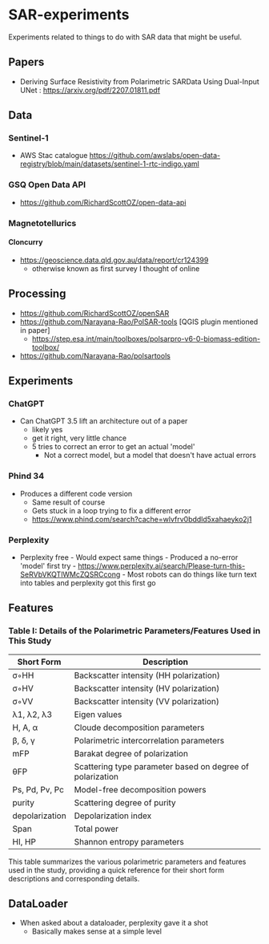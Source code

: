 # SAR-experiments
Experiments related to things to do with SAR data that might be useful.

## Papers
- Deriving Surface Resistivity from Polarimetric SARData Using Dual-Input UNet : https://arxiv.org/pdf/2207.01811.pdf

## Data
### Sentinel-1
- AWS Stac catalogue https://github.com/awslabs/open-data-registry/blob/main/datasets/sentinel-1-rtc-indigo.yaml
### GSQ Open Data API
- https://github.com/RichardScottOZ/open-data-api
### Magnetotellurics
#### Cloncurry
- https://geoscience.data.qld.gov.au/data/report/cr124399
	- otherwise known as first survey I thought of online


## Processing
- https://github.com/RichardScottOZ/openSAR
- https://github.com/Narayana-Rao/PolSAR-tools [QGIS plugin mentioned in paper]
	- https://step.esa.int/main/toolboxes/polsarpro-v6-0-biomass-edition-toolbox/
- https://github.com/Narayana-Rao/polsartools	

## Experiments
### ChatGPT
- Can ChatGPT 3.5 lift an architecture out of a paper
	- likely yes
	- get it right, very little chance
	- 5 tries to correct an error to get an actual 'model'
		- Not a correct model, but a model that doesn't have actual errors
		
	
### Phind 34
- Produces a different code version
	- Same result of course
	- Gets stuck in a loop trying to fix a different error
	- https://www.phind.com/search?cache=wlvfrv0bddld5xahaeyko2j1
	
### Perplexity
- Perplexity free
		- Would expect same things
		- Produced a no-error 'model' first try
		- https://www.perplexity.ai/search/Please-turn-this-SeRVbVKQTlWMcZQSRCcong
		- Most robots can do things like turn text into tables and perplexity got this first go

		
		
## Features
### Table I: Details of the Polarimetric Parameters/Features Used in This Study

| Short Form | Description                                       |
|------------|---------------------------------------------------|
| σ◦HH       | Backscatter intensity (HH polarization)            |
| σ◦HV       | Backscatter intensity (HV polarization)            |
| σ◦VV       | Backscatter intensity (VV polarization)            |
| λ1, λ2, λ3 | Eigen values                                      |
| H, A, α    | Cloude decomposition parameters                   |
| β, δ, γ    | Polarimetric intercorrelation parameters          |
| mFP        | Barakat degree of polarization                    |
| θFP        | Scattering type parameter based on degree of polarization |
| Ps, Pd, Pv, Pc | Model-free decomposition powers                 |
| purity     | Scattering degree of purity                       |
| depolarization | Depolarization index                             |
| Span       | Total power                                       |
| HI, HP     | Shannon entropy parameters                        |

This table summarizes the various polarimetric parameters and features used in the study, providing a quick reference for their short form descriptions and corresponding details.
		

## DataLoader
- When asked about a dataloader, perplexity gave it a shot
	- Basically makes sense at a simple level		